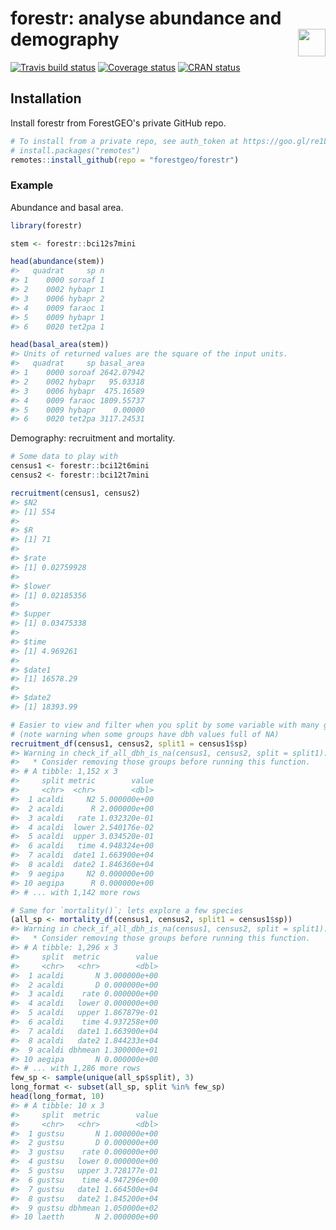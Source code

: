 
<!-- README.md is generated from README.Rmd. Please edit that file -->
forestr: analyse abundance and demography <img src="https://i.imgur.com/39pvr4n.png" align="right" height=44 />
===============================================================================================================

[![Travis build status](https://travis-ci.org/forestgeo/forestr.svg?branch=master)](https://travis-ci.org/forestgeo/forestr) [![Coverage status](https://codecov.io/gh/forestgeo/forestr/branch/master/graph/badge.svg)](https://codecov.io/github/forestgeo/forestr?branch=master) [![CRAN status](http://www.r-pkg.org/badges/version/forestr)](https://cran.r-project.org/package=forestr)

Installation
------------

Install forestr from ForestGEO's private GitHub repo.

``` r
# To install from a private repo, see auth_token at https://goo.gl/re1LFe
# install.packages("remotes")
remotes::install_github(repo = "forestgeo/forestr")
```

### Example

Abundance and basal area.

``` r
library(forestr)

stem <- forestr::bci12s7mini

head(abundance(stem))
#>   quadrat     sp n
#> 1    0000 soroaf 1
#> 2    0002 hybapr 1
#> 3    0006 hybapr 2
#> 4    0009 faraoc 1
#> 5    0009 hybapr 1
#> 6    0020 tet2pa 1

head(basal_area(stem))
#> Units of returned values are the square of the input units.
#>   quadrat     sp basal_area
#> 1    0000 soroaf 2642.07942
#> 2    0002 hybapr   95.03318
#> 3    0006 hybapr  475.16589
#> 4    0009 faraoc 1809.55737
#> 5    0009 hybapr    0.00000
#> 6    0020 tet2pa 3117.24531
```

Demography: recruitment and mortality.

``` r
# Some data to play with
census1 <- forestr::bci12t6mini
census2 <- forestr::bci12t7mini

recruitment(census1, census2)
#> $N2
#> [1] 554
#> 
#> $R
#> [1] 71
#> 
#> $rate
#> [1] 0.02759928
#> 
#> $lower
#> [1] 0.02185356
#> 
#> $upper
#> [1] 0.03475338
#> 
#> $time
#> [1] 4.969261
#> 
#> $date1
#> [1] 16578.29
#> 
#> $date2
#> [1] 18393.99

# Easier to view and filter when you split by some variable with many groups
# (note warning when some groups have dbh values full of NA)
recruitment_df(census1, census2, split1 = census1$sp)
#> Warning in check_if_all_dbh_is_na(census1, census2, split = split1): At least one split-group contains all `dbh` values equal to NA.
#>   * Consider removing those groups before running this function.
#> # A tibble: 1,152 x 3
#>     split metric        value
#>     <chr>  <chr>        <dbl>
#>  1 acaldi     N2 5.000000e+00
#>  2 acaldi      R 2.000000e+00
#>  3 acaldi   rate 1.032320e-01
#>  4 acaldi  lower 2.540176e-02
#>  5 acaldi  upper 3.034520e-01
#>  6 acaldi   time 4.948324e+00
#>  7 acaldi  date1 1.663900e+04
#>  8 acaldi  date2 1.846360e+04
#>  9 aegipa     N2 0.000000e+00
#> 10 aegipa      R 0.000000e+00
#> # ... with 1,142 more rows

# Same for `mortality()`; lets explore a few species
(all_sp <- mortality_df(census1, census2, split1 = census1$sp))
#> Warning in check_if_all_dbh_is_na(census1, census2, split = split1): At least one split-group contains all `dbh` values equal to NA.
#>   * Consider removing those groups before running this function.
#> # A tibble: 1,296 x 3
#>     split  metric        value
#>     <chr>   <chr>        <dbl>
#>  1 acaldi       N 3.000000e+00
#>  2 acaldi       D 0.000000e+00
#>  3 acaldi    rate 0.000000e+00
#>  4 acaldi   lower 0.000000e+00
#>  5 acaldi   upper 1.867879e-01
#>  6 acaldi    time 4.937258e+00
#>  7 acaldi   date1 1.663900e+04
#>  8 acaldi   date2 1.844233e+04
#>  9 acaldi dbhmean 1.300000e+01
#> 10 aegipa       N 0.000000e+00
#> # ... with 1,286 more rows
few_sp <- sample(unique(all_sp$split), 3)
long_format <- subset(all_sp, split %in% few_sp)
head(long_format, 10)
#> # A tibble: 10 x 3
#>     split  metric        value
#>     <chr>   <chr>        <dbl>
#>  1 gustsu       N 1.000000e+00
#>  2 gustsu       D 0.000000e+00
#>  3 gustsu    rate 0.000000e+00
#>  4 gustsu   lower 0.000000e+00
#>  5 gustsu   upper 3.728177e-01
#>  6 gustsu    time 4.947296e+00
#>  7 gustsu   date1 1.664500e+04
#>  8 gustsu   date2 1.845200e+04
#>  9 gustsu dbhmean 1.050000e+02
#> 10 laetth       N 2.000000e+00
```
